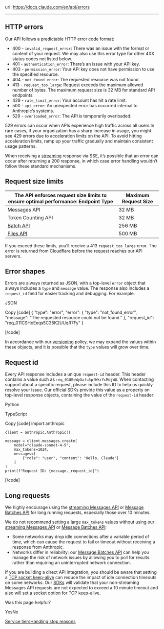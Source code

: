 url: https://docs.claude.com/en/api/errors

---

## HTTP errors

Our API follows a predictable HTTP error code format:

  * 400 - `invalid_request_error`: There was an issue with the format or content of your request. We may also use this error type for other 4XX status codes not listed below.
  * 401 - `authentication_error`: There’s an issue with your API key.
  * 403 - `permission_error`: Your API key does not have permission to use the specified resource.
  * 404 - `not_found_error`: The requested resource was not found.
  * 413 - `request_too_large`: Request exceeds the maximum allowed number of bytes. The maximum request size is 32 MB for standard API endpoints.
  * 429 - `rate_limit_error`: Your account has hit a rate limit.
  * 500 - `api_error`: An unexpected error has occurred internal to Anthropic’s systems.
  * 529 - `overloaded_error`: The API is temporarily overloaded.

529 errors can occur when APIs experience high traffic across all users.In rare cases, if your organization has a sharp increase in usage, you might see 429 errors due to acceleration limits on the API. To avoid hitting acceleration limits, ramp up your traffic gradually and maintain consistent usage patterns.

When receiving a [streaming](/en/docs/build-with-claude/streaming) response via SSE, it’s possible that an error can occur after returning a 200 response, in which case error handling wouldn’t follow these standard mechanisms.

## Request size limits

The API enforces request size limits to ensure optimal performance: Endpoint Type| Maximum Request Size
---|---
Messages API| 32 MB
Token Counting API| 32 MB
[Batch API](/en/docs/build-with-claude/batch-processing)| 256 MB
[Files API](/en/docs/build-with-claude/files)| 500 MB
If you exceed these limits, you’ll receive a 413 `request_too_large` error. The error is returned from Cloudflare before the request reaches our API servers.

## Error shapes

Errors are always returned as JSON, with a top-level `error` object that always includes a `type` and `message` value. The response also includes a `request_id` field for easier tracking and debugging. For example:

JSON

Copy
[code]
    {
      "type": "error",
      "error": {
        "type": "not_found_error",
        "message": "The requested resource could not be found."
      },
      "request_id": "req_011CSHoEeqs5C35K2UUqR7Fy"
    }

[/code]

In accordance with our [versioning](/en/api/versioning) policy, we may expand the values within these objects, and it is possible that the `type` values will grow over time.

## Request id

Every API response includes a unique `request-id` header. This header contains a value such as `req_018EeWyXxfu5pfWkrYcMdjWG`. When contacting support about a specific request, please include this ID to help us quickly resolve your issue. Our official SDKs provide this value as a property on top-level response objects, containing the value of the `request-id` header:

Python

TypeScript

Copy
[code]
    import anthropic

    client = anthropic.Anthropic()

    message = client.messages.create(
        model="claude-sonnet-4-5",
        max_tokens=1024,
        messages=[
            {"role": "user", "content": "Hello, Claude"}
        ]
    )
    print(f"Request ID: {message._request_id}")

[/code]

## Long requests

We highly encourage using the [streaming Messages API](/en/docs/build-with-claude/streaming) or [Message Batches API](/en/api/creating-message-batches) for long running requests, especially those over 10 minutes.

We do not recommend setting a large `max_tokens` values without using our [streaming Messages API](/en/docs/build-with-claude/streaming) or [Message Batches API](/en/api/creating-message-batches):

  * Some networks may drop idle connections after a variable period of time, which can cause the request to fail or timeout without receiving a response from Anthropic.
  * Networks differ in reliability; our [Message Batches API](/en/api/creating-message-batches) can help you manage the risk of network issues by allowing you to poll for results rather than requiring an uninterrupted network connection.

If you are building a direct API integration, you should be aware that setting a [TCP socket keep-alive](https://tldp.org/HOWTO/TCP-Keepalive-HOWTO/programming.html) can reduce the impact of idle connection timeouts on some networks. Our [SDKs](/en/api/client-sdks) will validate that your non-streaming Messages API requests are not expected to exceed a 10 minute timeout and also will set a socket option for TCP keep-alive.

Was this page helpful?

YesNo

[Service tiers](/en/api/service-tiers)[Handling stop reasons](/en/api/handling-stop-reasons)
